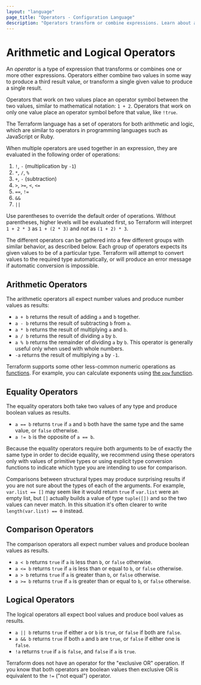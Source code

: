 ```yaml
---
layout: "language"
page_title: "Operators - Configuration Language"
description: "Operators transform or combine expressions. Learn about arithmetic, logical, equality, and comparison operators."
---
```


# Arithmetic and Logical Operators

An _operator_ is a type of expression that transforms or combines one or more
other expressions. Operators either combine two values in some way to
produce a third result value, or transform a single given value to
produce a single result.

Operators that work on two values place an operator symbol between the two
values, similar to mathematical notation: `1 + 2`. Operators that work on
only one value place an operator symbol before that value, like
`!true`.

The Terraform language has a set of operators for both arithmetic and logic,
which are similar to operators in programming languages such as JavaScript
or Ruby.

When multiple operators are used together in an expression, they are evaluated
in the following order of operations:

1. `!`, `-` (multiplication by `-1`)
1. `*`, `/`, `%`
1. `+`, `-` (subtraction)
1. `>`, `>=`, `<`, `<=`
1. `==`, `!=`
1. `&&`
1. `||`

Use parentheses to override the default order of operations. Without
parentheses, higher levels will be evaluated first, so Terraform will interpret
`1 + 2 * 3` as `1 + (2 * 3)` and _not_ as `(1 + 2) * 3`.

The different operators can be gathered into a few different groups with
similar behavior, as described below. Each group of operators expects its
given values to be of a particular type. Terraform will attempt to convert
values to the required type automatically, or will produce an error message
if automatic conversion is impossible.

## Arithmetic Operators

The arithmetic operators all expect number values and produce number values
as results:

* `a + b` returns the result of adding `a` and `b` together.
* `a - b` returns the result of subtracting `b` from `a`.
* `a * b` returns the result of multiplying `a` and `b`.
* `a / b` returns the result of dividing `a` by `b`.
* `a % b` returns the remainder of dividing `a` by `b`. This operator is
  generally useful only when used with whole numbers.
* `-a` returns the result of multiplying `a` by `-1`.

Terraform supports some other less-common numeric operations as
[functions](function-calls.html). For example, you can calculate exponents
using
[the `pow` function](/docs/language/functions/pow.html).

## Equality Operators

The equality operators both take two values of any type and produce boolean
values as results.

* `a == b` returns `true` if `a` and `b` both have the same type and the same
  value, or `false` otherwise.
* `a != b` is the opposite of `a == b`.

Because the equality operators require both arguments to be of exactly the
same type in order to decide equality, we recommend using these operators only
with values of primitive types or using explicit type conversion functions
to indicate which type you are intending to use for comparison.

Comparisons between structural types may produce surprising results if you
are not sure about the types of each of the arguments. For example,
`var.list == []` may seem like it would return `true` if `var.list` were an
empty list, but `[]` actually builds a value of type `tuple([])` and so the
two values can never match. In this situation it's often clearer to write
`length(var.list) == 0` instead.

## Comparison Operators

The comparison operators all expect number values and produce boolean values
as results.

* `a < b` returns `true` if `a` is less than `b`, or `false` otherwise.
* `a <= b` returns `true` if `a` is less than or equal to `b`, or `false`
  otherwise.
* `a > b` returns `true` if `a` is greater than `b`, or `false` otherwise.
* `a >= b` returns `true` if `a` is greater than or equal to `b`, or `false` otherwise.

## Logical Operators

The logical operators all expect bool values and produce bool values as results.

* `a || b` returns `true` if either `a` or `b` is `true`, or `false` if both are `false`.
* `a && b` returns `true` if both `a` and `b` are `true`, or `false` if either one is `false`.
* `!a` returns `true` if `a` is `false`, and `false` if `a` is `true`.

Terraform does not have an operator for the "exclusive OR" operation. If you
know that both operators are boolean values then exclusive OR is equivalent
to the `!=` ("not equal") operator.
